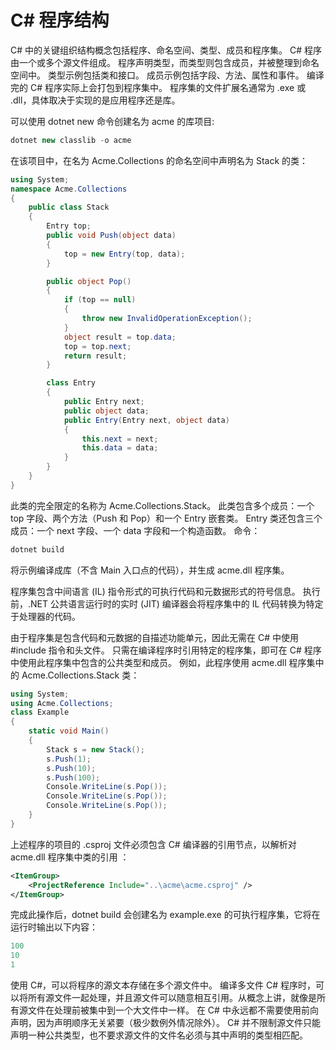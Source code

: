 # C# 程序结构
C# 中的关键组织结构概念包括程序、命名空间、类型、成员和程序集。 C# 程序由一个或多个源文件组成。 程序声明类型，而类型则包含成员，并被整理到命名空间中。 类型示例包括类和接口。 成员示例包括字段、方法、属性和事件。 编译完的 C# 程序实际上会打包到程序集中。 程序集的文件扩展名通常为 .exe 或 .dll，具体取决于实现的是应用程序还是库。

可以使用 dotnet new 命令创建名为 acme 的库项目:
```C# 
dotnet new classlib -o acme
```
在该项目中，在名为 Acme.Collections 的命名空间中声明名为 Stack 的类：
```C#
using System;
namespace Acme.Collections
{
    public class Stack
    {
        Entry top;
        public void Push(object data)
        {
            top = new Entry(top, data);
        }

        public object Pop()
        {
            if (top == null)
            {
                throw new InvalidOperationException();
            }
            object result = top.data;
            top = top.next;
            return result;
        }

        class Entry
        {
            public Entry next;
            public object data;
            public Entry(Entry next, object data)
            {
                this.next = next;
                this.data = data;
            }
        }
    }
}
```
此类的完全限定的名称为 Acme.Collections.Stack。 此类包含多个成员：一个 top 字段、两个方法（Push 和 Pop）和一个 Entry 嵌套类。 Entry 类还包含三个成员：一个 next 字段、一个 data 字段和一个构造函数。 命令：
```C#
dotnet build
```
将示例编译成库（不含 Main 入口点的代码），并生成 acme.dll 程序集。

程序集包含中间语言 (IL) 指令形式的可执行代码和元数据形式的符号信息。 执行前，.NET 公共语言运行时的实时 (JIT) 编译器会将程序集中的 IL 代码转换为特定于处理器的代码。

由于程序集是包含代码和元数据的自描述功能单元，因此无需在 C# 中使用 #include 指令和头文件。 只需在编译程序时引用特定的程序集，即可在 C# 程序中使用此程序集中包含的公共类型和成员。 例如，此程序使用 acme.dll 程序集中的 Acme.Collections.Stack 类：
```C#
using System;
using Acme.Collections;
class Example
{
    static void Main()
    {
        Stack s = new Stack();
        s.Push(1);
        s.Push(10);
        s.Push(100);
        Console.WriteLine(s.Pop());
        Console.WriteLine(s.Pop());
        Console.WriteLine(s.Pop());
    }
}
```
上述程序的项目的 .csproj 文件必须包含 C# 编译器的引用节点，以解析对 acme.dll 程序集中类的引用 ：
```xml
<ItemGroup>
    <ProjectReference Include="..\acme\acme.csproj" />
</ItemGroup>
```
完成此操作后，dotnet build 会创建名为 example.exe 的可执行程序集，它将在运行时输出以下内容：
```C#
100
10
1
```
使用 C#，可以将程序的源文本存储在多个源文件中。 编译多文件 C# 程序时，可以将所有源文件一起处理，并且源文件可以随意相互引用。从概念上讲，就像是所有源文件在处理前被集中到一个大文件中一样。 在 C# 中永远都不需要使用前向声明，因为声明顺序无关紧要（极少数例外情况除外）。 C# 并不限制源文件只能声明一种公共类型，也不要求源文件的文件名必须与其中声明的类型相匹配。
